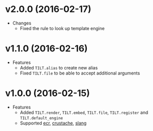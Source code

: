 # v2.0.0 (2016-02-17)

- Changes
  * Fixed the rule to look up template engine

# v1.1.0 (2016-02-16)

- Features
  * Added `TILT.alias` to create new alias
  * Fixed `TILT.file` to be able to accept additional arguments

# v1.0.0 (2016-02-15)

- Features
  * Added `TILT.render`, `TILT.embed`, `TILT.file`, `TILT.register` and `TILT.default_engine`
  * Supported [ecr](http://crystal-lang.org/api/ECR.html), [crustache](https://github.com/MakeNowJust/crustache), [slang](https://github.com/jeromegn/slang)
